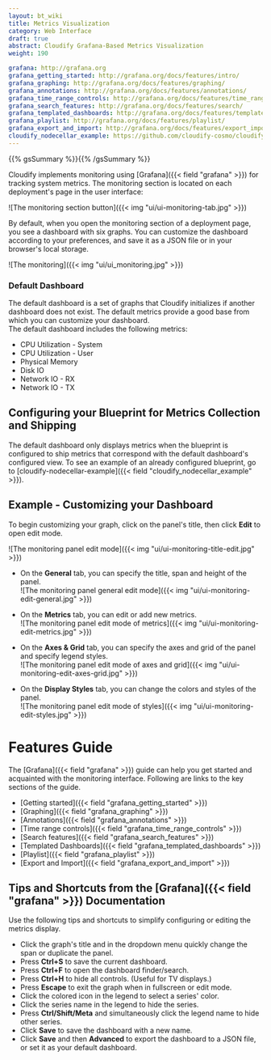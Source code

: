 ```yaml
---
layout: bt_wiki
title: Metrics Visualization
category: Web Interface
draft: true
abstract: Cloudify Grafana-Based Metrics Visualization
weight: 190

grafana: http://grafana.org
grafana_getting_started: http://grafana.org/docs/features/intro/
grafana_graphing: http://grafana.org/docs/features/graphing/
grafana_annotations: http://grafana.org/docs/features/annotations/
grafana_time_range_controls: http://grafana.org/docs/features/time_range/
grafana_search_features: http://grafana.org/docs/features/search/
grafana_templated_dashboards: http://grafana.org/docs/features/templated_dashboards/
grafana_playlist: http://grafana.org/docs/features/playlist/
grafana_export_and_import: http://grafana.org/docs/features/export_import/
cloudify_nodecellar_example: https://github.com/cloudify-cosmo/cloudify-nodecellar-example
---
```

{{% gsSummary %}}{{% /gsSummary %}}


Cloudify implements monitoring using [Grafana]({{< field "grafana" >}}) for tracking system metrics.
The monitoring section is located on each deployment's page in the user interface:

![The monitoring section button]({{< img "ui/ui-monitoring-tab.jpg" >}})

By default, when you open the monitoring section of a deployment page, you see a dashboard with six graphs.
You can customize the dashboard according to your preferences, and save it as a JSON file or in your browser's local storage.

![The monitoring]({{< img "ui/ui_monitoring.jpg" >}})

### Default Dashboard

The default dashboard is a set of graphs that Cloudify initializes if another dashboard does not exist.
The default metrics provide a good base from which you can customize your dashboard.<br>
The default dashboard includes the following metrics:

* CPU Utilization - System
* CPU Utilization - User
* Physical Memory
* Disk IO
* Network IO - RX
* Network IO - TX

## Configuring your Blueprint for Metrics Collection and Shipping

The default dashboard only displays metrics when the blueprint is configured to ship metrics that correspond with the default dashboard's configured view. To see an example of an already configured blueprint, go to [cloudify-nodecellar-example]({{< field "cloudify_nodecellar_example" >}}).


## Example - Customizing your Dashboard

To begin customizing your graph, click on the panel's title, then click **Edit** to open edit mode.

![The monitoring panel edit mode]({{< img "ui/ui-monitoring-title-edit.jpg" >}})<br>

* On the **General** tab, you can specify the title, span and height of the panel.  
  ![The monitoring panel general edit mode]({{< img "ui/ui-monitoring-edit-general.jpg" >}})

* On the **Metrics** tab, you can edit or add new metrics.  
  ![The monitoring panel edit mode of metrics]({{< img "ui/ui-monitoring-edit-metrics.jpg" >}})

* On the **Axes & Grid** tab, you can specify the axes and grid of the panel and specify legend styles.  
  ![The monitoring panel edit mode of axes and grid]({{< img "ui/ui-monitoring-edit-axes-grid.jpg" >}})

* On the **Display Styles** tab, you can change the colors and styles of the panel.  
  ![The monitoring panel edit mode of styles]({{< img "ui/ui-monitoring-edit-styles.jpg" >}})

# Features Guide
The [Grafana]({{< field "grafana" >}}) guide can help you get started and acquainted with the monitoring interface. Following are links to the key sections of the guide.

* [Getting started]({{< field "grafana_getting_started" >}})
* [Graphing]({{< field "grafana_graphing" >}})
* [Annotations]({{< field "grafana_annotations" >}})
* [Time range controls]({{< field "grafana_time_range_controls" >}})
* [Search features]({{< field "grafana_search_features" >}})
* [Templated Dashboards]({{< field "grafana_templated_dashboards" >}})
* [Playlist]({{< field "grafana_playlist" >}})
* [Export and Import]({{< field "grafana_export_and_import" >}})

## Tips and Shortcuts from the [Grafana]({{< field "grafana" >}}) Documentation
Use the following tips and shortcuts to simplify configuring or editing the metrics display.<br>
* Click the graph's title and in the dropdown menu quickly change the span or duplicate the panel.
* Press **Ctrl+S** to save the current dashboard.
* Press **Ctrl+F** to open the dashboard finder/search.
* Press **Ctrl+H** to hide all controls. (Useful for TV displays.)
* Press **Escape** to exit the graph when in fullscreen or edit mode.
* Click the colored icon in the legend to select a series' color.
* Click the series name in the legend to hide the series.
* Press **Ctrl/Shift/Meta** and simultaneously click the legend name to hide other series.
* Click **Save** to save the dashboard with a new name.
* Click **Save** and then **Advanced** to export the dashboard to a JSON file, or set it as your default dashboard.

